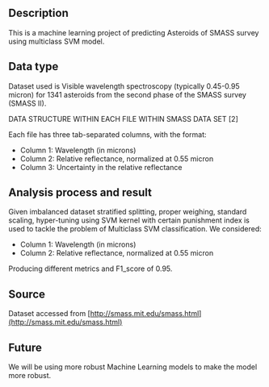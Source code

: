 ## Description

This is a machine learning project of predicting Asteroids of SMASS survey using multiclass SVM model.

## Data type

Dataset used is Visible wavelength spectroscopy (typically 0.45-0.95 micron) for 1341 asteroids from the second phase of the SMASS survey (SMASS II).

DATA STRUCTURE WITHIN EACH FILE WITHIN SMASS DATA SET [2]

Each file has three tab-separated columns, with the format:
- Column 1: Wavelength (in microns)
- Column 2: Relative reflectance, normalized at 0.55 micron
- Column 3: Uncertainty in the relative reflectance

## Analysis process and result
Given imbalanced dataset stratified splitting, proper weighing, standard scaling, hyper-tuning using SVM kernel with certain punishment index is used to tackle the problem of Multiclass SVM classification. We considered:
- Column 1: Wavelength (in microns)
- Column 2: Relative reflectance, normalized at 0.55 micron

Producing different metrics and F1_score of 0.95.

## Source

Dataset accessed from [http://smass.mit.edu/smass.html](http://smass.mit.edu/smass.html)

## Future

We will be using more robust Machine Learning models to make the model more robust.